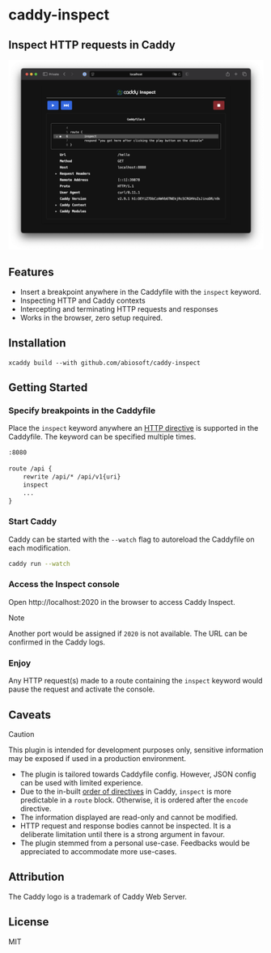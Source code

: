 # caddy-inspect

## Inspect HTTP requests in Caddy

![Screenshot](screenshot.png)

## Features

- Insert a breakpoint anywhere in the Caddyfile with the `inspect` keyword.
- Inspecting HTTP and Caddy contexts
- Intercepting and terminating HTTP requests and responses
- Works in the browser, zero setup required.

## Installation

```
xcaddy build --with github.com/abiosoft/caddy-inspect
```

## Getting Started

### Specify breakpoints in the Caddyfile

Place the `inspect` keyword anywhere an [HTTP directive](https://caddyserver.com/docs/caddyfile/directives#caddyfile-directives) is supported in the Caddyfile. The keyword can be specified multiple times.

```caddy
:8080

route /api {
    rewrite /api/* /api/v1{uri}
    inspect
    ...
}
```

### Start Caddy

Caddy can be started with the `--watch` flag to autoreload the Caddyfile on each modification.

```sh
caddy run --watch
```

### Access the Inspect console

Open http://localhost:2020 in the browser to access Caddy Inspect.

> [!NOTE]
> Another port would be assigned if `2020` is not available.
> The URL can be confirmed in the Caddy logs.

### Enjoy

Any HTTP request(s) made to a route containing the `inspect` keyword would pause the request and activate the console.

## Caveats

> [!CAUTION]
> This plugin is intended for development purposes only, sensitive information may be exposed if used in a production environment.

- The plugin is tailored towards Caddyfile config. However, JSON config can be used with limited experience.
- Due to the in-built [order of directives](https://caddyserver.com/docs/caddyfile/directives#directive-order) in Caddy, `inspect` is more predictable in a `route` block. Otherwise, it is ordered after the `encode` directive.
- The information displayed are read-only and cannot be modified.
- HTTP request and response bodies cannot be inspected. It is a deliberate limitation until there is a strong argument in favour.
- The plugin stemmed from a personal use-case. Feedbacks would be appreciated to accommodate more use-cases.

## Attribution

The Caddy logo is a trademark of Caddy Web Server.

## License

MIT

